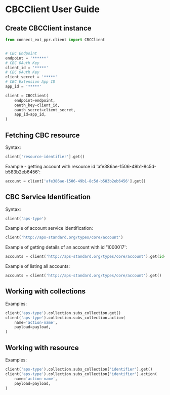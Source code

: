# CBCClient User Guide

## Create CBCClient instance

```python
from connect_ext_ppr.client import CBCClient


# CBC Endpoint
endpoint = '******'
# CBC OAuth Key
client_id = '*****'
# CBC OAuth Key
client_secret = '*****'
# CBC Extension App ID
app_id = '*****'

client = CBCClient(
    endpoint=endpoint,
    oauth_key=client_id,
    oauth_secret=client_secret,
    app_id=app_id,
)

```

## Fetching CBC resource
Syntax:
```python
client['resource-identifier'].get()
```

Example - getting account with resource id 'afe386ae-1506-49b1-8c5d-b583b2eb6456':
```python
account = client['afe386ae-1506-49b1-8c5d-b583b2eb6456'].get()
```

## CBC Service Identification

Syntax:
```python
client('aps-type')
```

Example of account service identification:
```python
client('http://aps-standard.org/types/core/account')
```

Example of getting details of an account with id '1000017':
```python
accounts = client('http://aps-standard.org/types/core/account').get(id=1000017)
```

Example of listing all accounts:
```python
accounts = client('http://aps-standard.org/types/core/account').get()
```

## Working with collections
Examples:
```python
client('aps-type').collection.subs_collection.get()
client('aps-type').collection.subs_collection.action(
    name='action-name',
    payload=payload,
)
```

## Working with resource
Examples:
```python
client('aps-type').collection.subs_collection['identifier'].get()
client('aps-type').collection.subs_collection['identifier'].action(
    name='action-name',
    payload=payload,
)
```

